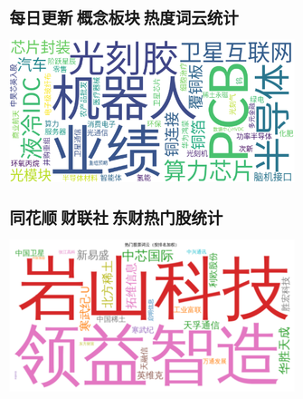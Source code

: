 # 每日更新 概念板块  热度词云统计


![GitHub图像](wordcloud.png)



# 同花顺 财联社  东财热门股统计

![GitHub图像](HotStock_WordCloud.png)

